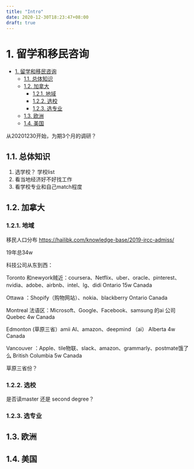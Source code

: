 ```yaml
---
title: "Intro"
date: 2020-12-30T18:23:47+08:00
draft: true
---
```


# 1. 留学和移民咨询

<!-- TOC -->

- [1. 留学和移民咨询](#1-留学和移民咨询)
  - [1.1. 总体知识](#11-总体知识)
  - [1.2. 加拿大](#12-加拿大)
    - [1.2.1. 地域](#121-地域)
    - [1.2.2. 选校](#122-选校)
    - [1.2.3. 选专业](#123-选专业)
  - [1.3. 欧洲](#13-欧洲)
  - [1.4. 美国](#14-美国)

<!-- /TOC -->

从20201230开始，为期3个月的调研？

## 1.1. 总体知识

1. 选学校？ 学校list
2. 看当地经济好不好找工作
3. 看学校专业和自己match程度 

## 1.2. 加拿大

### 1.2.1. 地域

移民人口分布
https://hailibk.com/knowledge-base/2019-ircc-admiss/

19年总34w

科技公司从东到西：


Toronto 和newyork贼近：coursera、Netflix、uber、oracle、pinterest、nvidia、adobe、airbnb、intel、lg、didi
Ontario 15w
Canada

Ottawa ：Shopify（购物网站）、nokia、blackberry
Ontario
Canada

Montreal 法语区：Microsoft、Google、Facebook、samsung 的ai 公司
Quebec 4w
Canada

Edmonton (草原三省）amii AI、amazon、deepmind （ai）
Alberta 4w
Canada

Vancouver ：Apple、tile物联、slack、amazon、grammarly、postmate饿了么
British Columbia 5w
Canada

草原三省份？

### 1.2.2. 选校

是否读master 还是 second degree？

### 1.2.3. 选专业

## 1.3. 欧洲

## 1.4. 美国